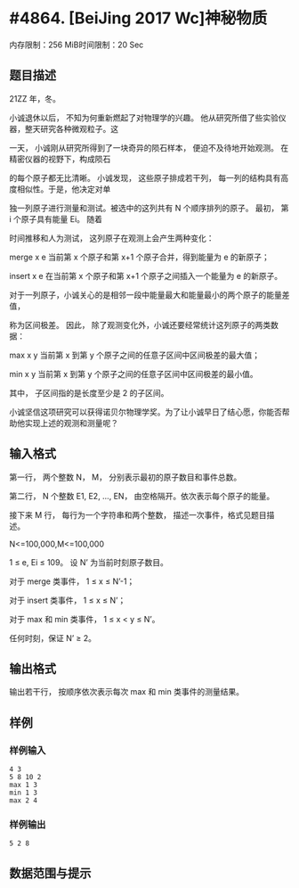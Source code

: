 # #4864. [BeiJing 2017 Wc]神秘物质

内存限制：256 MiB时间限制：20 Sec

## 题目描述

21ZZ 年，冬。

小诚退休以后， 不知为何重新燃起了对物理学的兴趣。 他从研究所借了些实验仪器，整天研究各种微观粒子。这

一天， 小诚刚从研究所得到了一块奇异的陨石样本， 便迫不及待地开始观测。 在精密仪器的视野下，构成陨石

的每个原子都无比清晰。 小诚发现， 这些原子排成若干列， 每一列的结构具有高度相似性。于是，他决定对单

独一列原子进行测量和测试。被选中的这列共有 N 个顺序排列的原子。 最初， 第 i 个原子具有能量 Ei。 随着

时间推移和人为测试， 这列原子在观测上会产生两种变化：

merge x e 当前第 x 个原子和第 x+1 个原子合并，得到能量为 e 的新原子；

insert x e 在当前第 x 个原子和第 x+1 个原子之间插入一个能量为 e 的新原子。

对于一列原子，小诚关心的是相邻一段中能量最大和能量最小的两个原子的能量差值，

称为区间极差。 因此， 除了观测变化外，小诚还要经常统计这列原子的两类数据：

max x y 当前第 x 到第 y 个原子之间的任意子区间中区间极差的最大值；

min x y 当前第 x 到第 y 个原子之间的任意子区间中区间极差的最小值。

其中， 子区间指的是长度至少是 2 的子区间。

小诚坚信这项研究可以获得诺贝尔物理学奖。为了让小诚早日了结心愿，你能否帮助他实现上述的观测和测量呢？

## 输入格式

第一行， 两个整数 N， M， 分别表示最初的原子数目和事件总数。

第二行， N 个整数 E1, E2, &hellip;, EN， 由空格隔开。依次表示每个原子的能量。

接下来 M 行， 每行为一个字符串和两个整数， 描述一次事件，格式见题目描述。

N<=100,000,M<=100,000

1 &le; e, Ei &le; 109。 设 N&rsquo; 为当前时刻原子数目。

对于 merge 类事件， 1 &le; x &le; N&rsquo;-1；

对于 insert 类事件， 1 &le; x &le; N&rsquo;；

对于 max 和 min 类事件， 1 &le; x < y &le; N&rsquo;。

任何时刻，保证 N&rsquo; &ge; 2。

## 输出格式

输出若干行， 按顺序依次表示每次 max 和 min 类事件的测量结果。

## 样例

### 样例输入

    
    4 3
    5 8 10 2
    max 1 3
    min 1 3
    max 2 4
    
    

### 样例输出

    
    5 2 8
    

## 数据范围与提示
